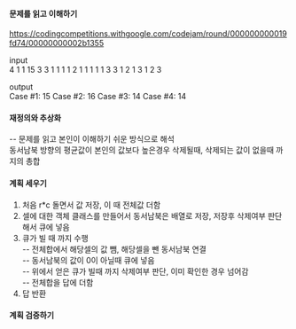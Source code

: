 #### 문제를 읽고 이해하기
https://codingcompetitions.withgoogle.com/codejam/round/000000000019fd74/00000000002b1355

input</br>
4
1 1
15
3 3
1 1 1
1 2 1
1 1 1
1 3
3 1 2
1 3
1 2 3


output</br>
Case #1: 15
Case #2: 16
Case #3: 14
Case #4: 14

 
#### 재정의와 추상화<br>
-- 문제를 읽고 본인이 이해하기 쉬운 방식으로 해석<br>
동서남북 방향의 평균값이 본인의 값보다 높은경우 삭제될때, 삭제되는 값이 없을때 까지의 총합 

#### 계획 세우기<br>
1. 처음 r*c 돌면서 값 저장, 이 때 전체값 더함
2. 셀에 대한 객체 클래스를 만들어서 동서남북은 배열로 저장, 저장후 삭제여부 판단해서 큐에 넣음
3. 큐가 빌 때 까지 수행<br>
-- 전체합에서 해당셀의 값 뺌, 해당셀을 뺀 동서남북 연결<br>
-- 동서남북의 값이 0이 아닐때 큐에 넣음<br>
-- 위에서 얻은 큐가 빌때 까지 삭제여부 판단, 이미 확인한 경우 넘어감<br>
-- 전체합을 답에 더함<br>
4. 답 반환
 

#### 계획 검증하기
